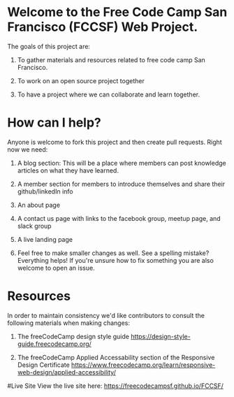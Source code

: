 # Welcome to the Free Code Camp San Francisco (FCCSF) Web Project.

The goals of this project are:

1. To gather materials and resources related to free code camp San Francisco.

2. To work on an open source project together

3. To have a project where we can collaborate and learn together.

# How can I help?

Anyone is welcome to fork this project and then create pull requests.
Right now we need:

1. A blog section: This will be a place where members can post knowledge articles on what they have learned.

2. A member section for members to introduce themselves and share their github/linkedIn info

3. An about page

4. A contact us page with links to the facebook group, meetup page, and slack group

5. A live landing page

6. Feel free to make smaller changes as well. See a spelling mistake? Everything helps! If you're unsure how to fix something you are also
   welcome to open an issue.

# Resources

In order to maintain consistency we'd like contributors to consult the following materials when making changes:

1. The freeCodeCamp design style guide https://design-style-guide.freecodecamp.org/

2. The freeCodeCamp Applied Accessability section of the Responsive Design Certificate https://www.freecodecamp.org/learn/responsive-web-design/applied-accessibility/

#Live Site
View the live site here: https://freecodecampsf.github.io/FCCSF/
